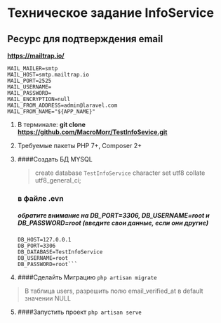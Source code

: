 Техническое задание InfoService
==========
Ресурс для подтверждения email
------------
**https://mailtrap.io/**
```
MAIL_MAILER=smtp
MAIL_HOST=smtp.mailtrap.io
MAIL_PORT=2525
MAIL_USERNAME=
MAIL_PASSWORD=
MAIL_ENCRYPTION=null
MAIL_FROM_ADDRESS=admin@laravel.com
MAIL_FROM_NAME="${APP_NAME}"
```

1. В терминале: **git clone  https://github.com/MacroMorr/TestInfoSevice.git**
3. Требуемые пакеты PHP 7+, Composer 2+

3. ####Создать БД MYSQL
   >create database `TestInfoService` character set utf8 collate utf8_general_ci;
   ### в файле .evn 
   ##### обратите внимание на DB_PORT=3306, DB_USERNAME=root и DB_PASSWORD=root (введите свои данные, если они другие)
   ```DB_CONNECTION=mysql
   DB_HOST=127.0.0.1
   DB_PORT=3306
   DB_DATABASE=TestInfoService
   DB_USERNAME=root
   DB_PASSWORD=root```
   
4. ####Сделайть Миграцию
```php artisan migrate```
> В таблица users, разрешить полю email_verified_at в default значении NULL 

5. ####Запустить проект
   ```php artisan serve```
